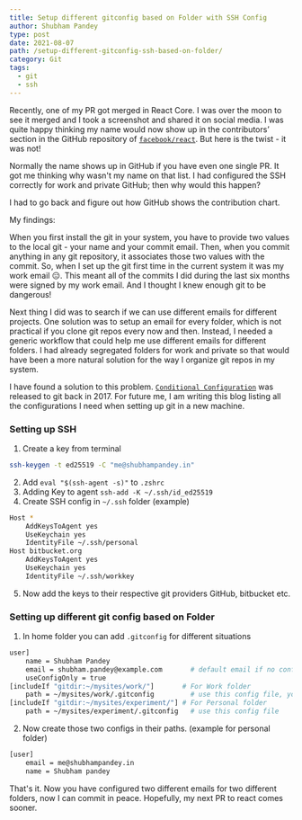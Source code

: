 ```yaml
---
title: Setup different gitconfig based on Folder with SSH Config
author: Shubham Pandey
type: post
date: 2021-08-07
path: /setup-different-gitconfig-ssh-based-on-folder/
category: Git
tags:
  - git
  - ssh
---
```


Recently, one of my PR got merged in React Core. I was over the moon to see it merged and I took a screenshot and shared it on social media. I was quite happy thinking my name would now show up in the contributors’ section in the GitHub repository of [`facebook/react`](https://github.com/facebook/react/pulls?q=author%3Ashubham9411). But here is the twist - it was not! 

Normally the name shows up in GitHub if you have even one single PR. It got me thinking why wasn't my name on that list. I had configured the SSH correctly for work and private GitHub;  then why  would this happen?

I had to go back and figure out how GitHub shows the contribution chart. 

My findings:

When you first install the git in your system, you have to provide two values to the local git - your name and your commit email. Then, when you commit anything in any git repository, it associates those two values with the commit. So, when I set up the git first time in the current system it was my work email 😑. This meant all of the commits I did during the last six months were signed by my work email. And I thought I knew enough git to be dangerous!

Next thing I did was to search if we can use different emails for different projects. One solution was to setup an email for every folder, which is not practical if you clone git repos every now and then. Instead, I needed a generic workflow that could help me use different emails for different folders. I had already segregated folders for work and private so that would have been a more natural solution for the way I organize git repos in my system. 

I have found a solution to this problem. [`Conditional Configuration`](https://github.blog/2017-05-10-git-2-13-has-been-released/) was released to git back in 2017. For future me, I am writing this blog  listing all the configurations I need when setting up git in a new machine. 

### Setting up SSH

1. Create a key from terminal
  ```bash
  ssh-keygen -t ed25519 -C "me@shubhampandey.in"
  ```

2. Add `eval "$(ssh-agent -s)"` to `.zshrc`
3. Adding Key to agent `ssh-add -K ~/.ssh/id_ed25519`
4. Create SSH config in `~/.ssh` folder (example)
  ```bash
  Host *
      AddKeysToAgent yes
      UseKeychain yes
      IdentityFile ~/.ssh/personal
  Host bitbucket.org
      AddKeysToAgent yes
      UseKeychain yes
      IdentityFile ~/.ssh/workkey
  ```
5. Now add the keys to their respective git providers GitHub, bitbucket etc.

### Setting up different git config based on Folder

1. In home folder you can add `.gitconfig` for different situations
  ```bash
  user]
      name = Shubham Pandey
      email = shubham.pandey@example.com       # default email if no config provided
      useConfigOnly = true
  [includeIf "gitdir:~/mysites/work/"]       # For Work folder
      path = ~/mysites/work/.gitconfig         # use this config file, you can define them in any folder
  [includeIf "gitdir:~/mysites/experiment/"] # For Personal folder
      path = ~/mysites/experiment/.gitconfig   # use this config file
  ```
2. Now create those two configs in their paths. (example for personal folder)
  ```bash
  [user]
      email = me@shubhampandey.in
      name = Shubham pandey
  ```

That's it. Now you have configured two different emails for two different folders, now I can commit in peace. Hopefully, my next PR to react comes sooner. 